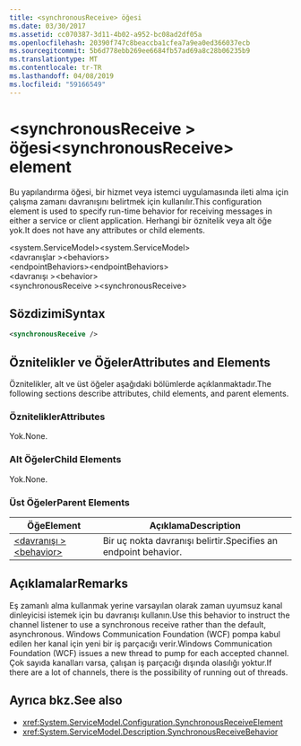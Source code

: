 ```yaml
---
title: <synchronousReceive> öğesi
ms.date: 03/30/2017
ms.assetid: cc070387-3d11-4b02-a952-bc08ad2df05a
ms.openlocfilehash: 20390f747c8beaccba1cfea7a9ea0ed366037ecb
ms.sourcegitcommit: 5b6d778ebb269ee6684fb57ad69a8c28b06235b9
ms.translationtype: MT
ms.contentlocale: tr-TR
ms.lasthandoff: 04/08/2019
ms.locfileid: "59166549"
---
```

# <a name="synchronousreceive-element"></a><span data-ttu-id="d9a87-102">\<synchronousReceive > öğesi</span><span class="sxs-lookup"><span data-stu-id="d9a87-102">\<synchronousReceive> element</span></span>
<span data-ttu-id="d9a87-103">Bu yapılandırma öğesi, bir hizmet veya istemci uygulamasında ileti alma için çalışma zamanı davranışını belirtmek için kullanılır.</span><span class="sxs-lookup"><span data-stu-id="d9a87-103">This configuration element is used to specify run-time behavior for receiving messages in either a service or client application.</span></span> <span data-ttu-id="d9a87-104">Herhangi bir öznitelik veya alt öğe yok.</span><span class="sxs-lookup"><span data-stu-id="d9a87-104">It does not have any attributes or child elements.</span></span>  
  
 <span data-ttu-id="d9a87-105">\<system.ServiceModel></span><span class="sxs-lookup"><span data-stu-id="d9a87-105">\<system.ServiceModel></span></span>  
<span data-ttu-id="d9a87-106">\<davranışlar ></span><span class="sxs-lookup"><span data-stu-id="d9a87-106">\<behaviors></span></span>  
<span data-ttu-id="d9a87-107">\<endpointBehaviors></span><span class="sxs-lookup"><span data-stu-id="d9a87-107">\<endpointBehaviors></span></span>  
<span data-ttu-id="d9a87-108">\<davranışı ></span><span class="sxs-lookup"><span data-stu-id="d9a87-108">\<behavior></span></span>  
<span data-ttu-id="d9a87-109">\<synchronousReceive ></span><span class="sxs-lookup"><span data-stu-id="d9a87-109">\<synchronousReceive></span></span>  
  
## <a name="syntax"></a><span data-ttu-id="d9a87-110">Sözdizimi</span><span class="sxs-lookup"><span data-stu-id="d9a87-110">Syntax</span></span>  
  
```xml  
<synchronousReceive />
```  
  
## <a name="attributes-and-elements"></a><span data-ttu-id="d9a87-111">Öznitelikler ve Öğeler</span><span class="sxs-lookup"><span data-stu-id="d9a87-111">Attributes and Elements</span></span>  
 <span data-ttu-id="d9a87-112">Öznitelikler, alt ve üst öğeler aşağıdaki bölümlerde açıklanmaktadır.</span><span class="sxs-lookup"><span data-stu-id="d9a87-112">The following sections describe attributes, child elements, and parent elements.</span></span>  
  
### <a name="attributes"></a><span data-ttu-id="d9a87-113">Öznitelikler</span><span class="sxs-lookup"><span data-stu-id="d9a87-113">Attributes</span></span>  
 <span data-ttu-id="d9a87-114">Yok.</span><span class="sxs-lookup"><span data-stu-id="d9a87-114">None.</span></span>  
  
### <a name="child-elements"></a><span data-ttu-id="d9a87-115">Alt Öğeler</span><span class="sxs-lookup"><span data-stu-id="d9a87-115">Child Elements</span></span>  
 <span data-ttu-id="d9a87-116">Yok.</span><span class="sxs-lookup"><span data-stu-id="d9a87-116">None.</span></span>  
  
### <a name="parent-elements"></a><span data-ttu-id="d9a87-117">Üst Öğeler</span><span class="sxs-lookup"><span data-stu-id="d9a87-117">Parent Elements</span></span>  
  
|<span data-ttu-id="d9a87-118">Öğe</span><span class="sxs-lookup"><span data-stu-id="d9a87-118">Element</span></span>|<span data-ttu-id="d9a87-119">Açıklama</span><span class="sxs-lookup"><span data-stu-id="d9a87-119">Description</span></span>|  
|-------------|-----------------|  
|[<span data-ttu-id="d9a87-120">\<davranışı ></span><span class="sxs-lookup"><span data-stu-id="d9a87-120">\<behavior></span></span>](../../../../../docs/framework/configure-apps/file-schema/wcf/behavior-of-endpointbehaviors.md)|<span data-ttu-id="d9a87-121">Bir uç nokta davranışı belirtir.</span><span class="sxs-lookup"><span data-stu-id="d9a87-121">Specifies an endpoint behavior.</span></span>|  
  
## <a name="remarks"></a><span data-ttu-id="d9a87-122">Açıklamalar</span><span class="sxs-lookup"><span data-stu-id="d9a87-122">Remarks</span></span>  
 <span data-ttu-id="d9a87-123">Eş zamanlı alma kullanmak yerine varsayılan olarak zaman uyumsuz kanal dinleyicisi istemek için bu davranışı kullanın.</span><span class="sxs-lookup"><span data-stu-id="d9a87-123">Use this behavior to instruct the channel listener to use a synchronous receive rather than the default, asynchronous.</span></span> <span data-ttu-id="d9a87-124">Windows Communication Foundation (WCF) pompa kabul edilen her kanal için yeni bir iş parçacığı verir.</span><span class="sxs-lookup"><span data-stu-id="d9a87-124">Windows Communication Foundation (WCF) issues a new thread to pump for each accepted channel.</span></span> <span data-ttu-id="d9a87-125">Çok sayıda kanalları varsa, çalışan iş parçacığı dışında olasılığı yoktur.</span><span class="sxs-lookup"><span data-stu-id="d9a87-125">If there are a lot of channels, there is the possibility of running out of threads.</span></span>  
  
## <a name="see-also"></a><span data-ttu-id="d9a87-126">Ayrıca bkz.</span><span class="sxs-lookup"><span data-stu-id="d9a87-126">See also</span></span>

- <xref:System.ServiceModel.Configuration.SynchronousReceiveElement>
- <xref:System.ServiceModel.Description.SynchronousReceiveBehavior>
